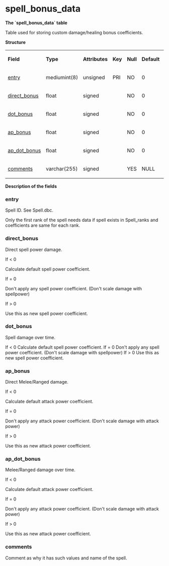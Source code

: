 # spell\_bonus\_data


**The \`spell\_bonus\_data\` table**

Table used for storing custom damage/healing bonus coefficients.

**Structure**

<table>
<colgroup>
<col width="12%" />
<col width="12%" />
<col width="12%" />
<col width="12%" />
<col width="12%" />
<col width="12%" />
<col width="12%" />
<col width="12%" />
</colgroup>
<tbody>
<tr class="odd">
<td><p><strong>Field</strong></p></td>
<td><p><strong>Type</strong></p></td>
<td><p><strong>Attributes</strong></p></td>
<td><p><strong>Key</strong></p></td>
<td><p><strong>Null</strong></p></td>
<td><p><strong>Default</strong></p></td>
<td><p><strong>Extra</strong></p></td>
<td><p><strong>Comment</strong></p></td>
</tr>
<tr class="even">
<td><p><a href="#entry">entry</a></p></td>
<td><p>mediumint(8)</p></td>
<td><p>unsigned</p></td>
<td><p>PRI</p></td>
<td><p>NO</p></td>
<td><p>0</p></td>
<td><p> </p></td>
<td><p> </p></td>
</tr>
<tr class="odd">
<td><p><a href="#direct_bonus">direct_bonus</a></p></td>
<td><p>float</p></td>
<td><p>signed</p></td>
<td><p> </p></td>
<td><p>NO</p></td>
<td><p>0</p></td>
<td><p> </p></td>
<td><p> </p></td>
</tr>
<tr class="even">
<td><p><a href="#dot_bonus">dot_bonus</a></p></td>
<td><p>float</p></td>
<td><p>signed</p></td>
<td><p> </p></td>
<td><p>NO</p></td>
<td><p>0</p></td>
<td><p> </p></td>
<td><p> </p></td>
</tr>
<tr class="odd">
<td><p><a href="#ap_bonus">ap_bonus</a></p></td>
<td><p>float</p></td>
<td><p>signed</p></td>
<td><p> </p></td>
<td><p>NO</p></td>
<td><p>0</p></td>
<td><p> </p></td>
<td><p> </p></td>
</tr>
<tr class="even">
<td><p><a href="#ap_dot_bonus">ap_dot_bonus</a></p></td>
<td><p>float</p></td>
<td><p>signed</p></td>
<td><p> </p></td>
<td><p>NO</p></td>
<td><p>0</p></td>
<td><p> </p></td>
<td><p> </p></td>
</tr>
<tr class="odd">
<td><p><a href="#comments">comments</a></p></td>
<td><p>varchar(255)</p></td>
<td><p>signed</p></td>
<td><p> </p></td>
<td><p>YES</p></td>
<td><p>NULL</p></td>
<td><p> </p></td>
<td><p> </p></td>
</tr>
</tbody>
</table>

**Description of the fields**

### entry

Spell ID. See Spell.dbc.

Only the first rank of the spell needs data if spell exists in Spell\_ranks and coefficients are same for each rank.

### direct\_bonus

Direct spell power damage.

If &lt; 0

Calculate default spell power coefficient.

If = 0

Don't apply any spell power coefficient. (Don't scale damage with spellpower)

If &gt; 0

Use this as new spell power coefficient.

### dot\_bonus

Spell damage over time.

If &lt; 0
Calculate default spell power coefficient.
If = 0
Don't apply any spell power coefficient. (Don't scale damage with spellpower)
If &gt; 0
Use this as new spell power coefficient.

### ap\_bonus

Direct Melee/Ranged damage.

If &lt; 0

Calculate default attack power coefficient.

If = 0

Don't apply any attack power coefficient. (Don't scale damage with attack power)

If &gt; 0

Use this as new attack power coefficient.

### ap\_dot\_bonus

Melee/Ranged damage over time.

If &lt; 0

Calculate default attack power coefficient.

If = 0

Don't apply any attack power coefficient. (Don't scale damage with attack power)

If &gt; 0

Use this as new attack power coefficient.

### comments

Comment as why it has such values and name of the spell.
